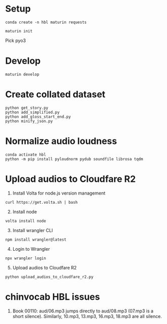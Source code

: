 # Setup

```
conda create -n hbl maturin requests
```

```
maturin init
```
Pick pyo3

# Develop
```
maturin develop
```

# Create collated dataset
```
python get_story.py
python add_simplified.py
python add_gloss_start_end.py
python minify_json.py
```

# Normalize audio loudness
```
conda activate hbl
python -m pip install pyloudnorm pydub soundfile librosa tqdm
```

# Upload audios to Cloudfare R2
1. Install Volta for node.js version management
```
curl https://get.volta.sh | bash
```

2. Install node
```
volta install node
```

3. Install wrangler CLI
```
npm install wrangler@latest
```

4. Login to Wrangler
```
npx wrangler login
```

5. Upload audios to Cloudfare R2
```
python upload_audios_to_cloudfare_r2.py
```

# chinvocab HBL issues

1. Book 00110: aud/06.mp3 jumps directly to aud/08.mp3 (07.mp3 is a short silence). Similarly, 10.mp3, 13.mp3, 16.mp3, 18.mp3 are all silence.
